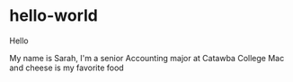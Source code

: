 # hello-world

Hello

My name is Sarah, I'm a senior Accounting major at Catawba College
Mac and cheese is my favorite food
